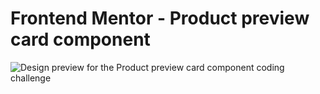 # Frontend Mentor - Product preview card component

![Design preview for the Product preview card component coding challenge](..\product-preview-card-component-main\product-preview-card-component-main\design\mydesign.jpg)

